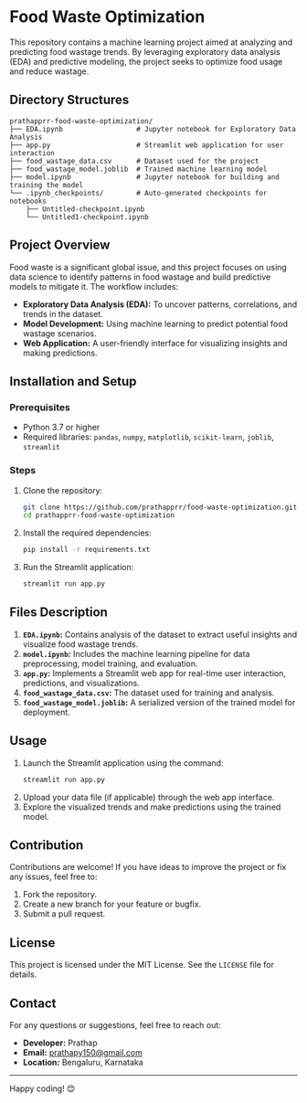 
# Food Waste Optimization

This repository contains a machine learning project aimed at analyzing and predicting food wastage trends. By leveraging exploratory data analysis (EDA) and predictive modeling, the project seeks to optimize food usage and reduce wastage.

## Directory Structures 

```
prathapprr-food-waste-optimization/
├── EDA.ipynb                  # Jupyter notebook for Exploratory Data Analysis
├── app.py                     # Streamlit web application for user interaction
├── food_wastage_data.csv      # Dataset used for the project
├── food_wastage_model.joblib  # Trained machine learning model
├── model.ipynb                # Jupyter notebook for building and training the model
└── .ipynb_checkpoints/        # Auto-generated checkpoints for notebooks
    ├── Untitled-checkpoint.ipynb
    └── Untitled1-checkpoint.ipynb
```

## Project Overview

Food waste is a significant global issue, and this project focuses on using data science to identify patterns in food wastage and build predictive models to mitigate it. The workflow includes:
- **Exploratory Data Analysis (EDA):** To uncover patterns, correlations, and trends in the dataset.
- **Model Development:** Using machine learning to predict potential food wastage scenarios.
- **Web Application:** A user-friendly interface for visualizing insights and making predictions.

## Installation and Setup

### Prerequisites
- Python 3.7 or higher
- Required libraries: `pandas`, `numpy`, `matplotlib`, `scikit-learn`, `joblib`, `streamlit`

### Steps
1. Clone the repository:
   ```bash
   git clone https://github.com/prathapprr/food-waste-optimization.git
   cd prathapprr-food-waste-optimization
   ```
2. Install the required dependencies:
   ```bash
   pip install -r requirements.txt
   ```
3. Run the Streamlit application:
   ```bash
   streamlit run app.py
   ```

## Files Description

1. **`EDA.ipynb`:** Contains analysis of the dataset to extract useful insights and visualize food wastage trends.
2. **`model.ipynb`:** Includes the machine learning pipeline for data preprocessing, model training, and evaluation.
3. **`app.py`:** Implements a Streamlit web app for real-time user interaction, predictions, and visualizations.
4. **`food_wastage_data.csv`:** The dataset used for training and analysis.
5. **`food_wastage_model.joblib`:** A serialized version of the trained model for deployment.

## Usage

1. Launch the Streamlit application using the command:
   ```bash
   streamlit run app.py
   ```
2. Upload your data file (if applicable) through the web app interface.
3. Explore the visualized trends and make predictions using the trained model.

## Contribution

Contributions are welcome! If you have ideas to improve the project or fix any issues, feel free to:
1. Fork the repository.
2. Create a new branch for your feature or bugfix.
3. Submit a pull request.

## License

This project is licensed under the MIT License. See the `LICENSE` file for details.

## Contact

For any questions or suggestions, feel free to reach out:
- **Developer:** Prathap
- **Email:** prathapy150@gmail.com
- **Location:** Bengaluru, Karnataka

---

Happy coding! 😊
